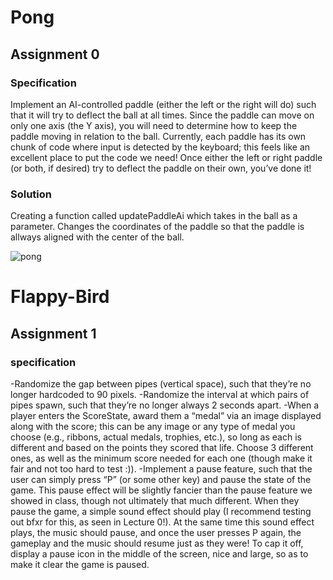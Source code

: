 # Pong

## Assignment 0

### Specification

Implement an AI-controlled paddle (either the left or the right will do) such that it will try to deflect the ball at all times. Since the paddle can move on only one axis (the Y axis), you will need to determine how to keep the paddle moving in relation to the ball. Currently, each paddle has its own chunk of code where input is detected by the keyboard; this feels like an excellent place to put the code we need! Once either the left or right paddle (or both, if desired) try to deflect the paddle on their own, you’ve done it!

### Solution

Creating a function called updatePaddleAi which takes in the ball as a parameter. Changes the coordinates of the paddle so that the paddle is allways aligned with the center of the ball.

![pong](https://user-images.githubusercontent.com/19653954/91645631-fb1fd880-ea46-11ea-950e-1e58f195c0e5.png)

# Flappy-Bird

## Assignment 1

### specification

-Randomize the gap between pipes (vertical space), such that they’re no longer hardcoded to 90 pixels.
-Randomize the interval at which pairs of pipes spawn, such that they’re no longer always 2 seconds apart.
-When a player enters the ScoreState, award them a “medal” via an image displayed along with the score; this can be any image or any type of medal you choose (e.g., ribbons, actual medals, trophies, etc.), so long as each is different and based on the points they scored that life. Choose 3 different ones, as well as the minimum score needed for each one (though make it fair and not too hard to test :)).
-Implement a pause feature, such that the user can simply press “P” (or some other key) and pause the state of the game. This pause effect will be slightly fancier than the pause feature we showed in class, though not ultimately that much different. When they pause the game, a simple sound effect should play (I recommend testing out bfxr for this, as seen in Lecture 0!). At the same time this sound effect plays, the music should pause, and once the user presses P again, the gameplay and the music should resume just as they were! To cap it off, display a pause icon in the middle of the screen, nice and large, so as to make it clear the game is paused.
